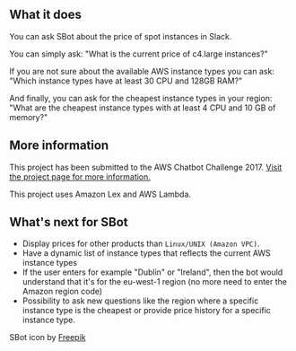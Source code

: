## What it does

You can ask SBot about the price of spot instances in Slack. 

You can simply ask: "What is the current price of c4.large instances?"

If you are not sure about the available AWS instance types you can ask: "Which instance types have at least 30 CPU and 128GB RAM?"

And finally, you can ask for the cheapest instance types in your region: "What are the cheapest instance types with at least 4 CPU and 10 GB of memory?"

## More information

This project has been submitted to the AWS Chatbot Challenge 2017. [Visit the project page for more information.](https://devpost.com/software/sbot)

This project uses Amazon Lex and AWS Lambda.

## What's next for SBot

 * Display prices for other products than  `Linux/UNIX (Amazon VPC)`. 
 * Have a dynamic list of instance types that reflects the current AWS instance types
 * If the user enters for example "Dublin" or "Ireland", then the bot would understand that it's for the eu-west-1 region (no more need to enter the Amazon region code)
 * Possibility to ask new questions like the region where a specific instance type is the cheapest or provide price history for a specific instance type. 

SBot icon by [Freepik](http://www.freepik.com)